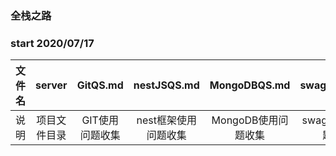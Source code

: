### 全栈之路 

### start 2020/07/17
| 文件名 | server | GitQS.md | nestJSQS.md | MongoDBQS.md | swaggerQS.md | typeScriptQS | javaScriptQS |
| :---: | :---: | :---: | :---: | :---: | :---: | :---: | :---: |
| 说明 | 项目文件目录 | GIT使用问题收集 | nest框架使用问题收集 | MongoDB使用问题收集 | swagger使用问题收集 | typeScript常见问题收集 | javaScript使用问题收集 |
